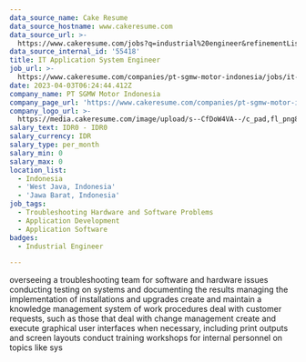 ```yaml
---
data_source_name: Cake Resume
data_source_hostname: www.cakeresume.com
data_source_url: >-
  https://www.cakeresume.com/jobs?q=industrial%20engineer&refinementList%5Blang_name%5D%5B0%5D=English&refinementList%5Bsalary_type%5D=per_year
data_source_internal_id: '55418'
title: IT Application System Engineer
job_url: >-
  https://www.cakeresume.com/companies/pt-sgmw-motor-indonesia/jobs/it-application-system-engineer
date: 2023-04-03T06:24:44.412Z
company_name: PT SGMW Motor Indonesia
company_page_url: 'https://www.cakeresume.com/companies/pt-sgmw-motor-indonesia'
company_logo_url: >-
  https://media.cakeresume.com/image/upload/s--CfDoW4VA--/c_pad,fl_png8,h_200,w_200/v1677568923/ntojinpxhtngitvrb5gb.png
salary_text: IDR0 - IDR0
salary_currency: IDR
salary_type: per_month
salary_min: 0
salary_max: 0
location_list:
  - Indonesia
  - 'West Java, Indonesia'
  - 'Jawa Barat, Indonesia'
job_tags:
  - Troubleshooting Hardware and Software Problems
  - Application Development
  - Application Software
badges:
  - Industrial Engineer

---
```


overseeing a troubleshooting team for software and hardware issues conducting testing on systems and documenting the results managing the implementation of installations and upgrades create and maintain a knowledge management system of work procedures deal with customer requests, such as those that deal with change management create and execute graphical user interfaces when necessary, including print outputs and screen layouts conduct training workshops for internal personnel on topics like sys